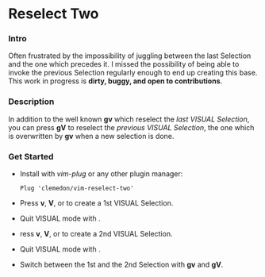 # Reselect Two

### Intro

Often frustrated by the impossibility of juggling between the last Selection and
the one which precedes it.  I missed the possibility of being able to invoke the
previous Selection regularly enough to end up creating this base.  This work in
progress is **dirty, buggy, and open to contributions**.

### Description

In addition to the well known **gv** which reselect the *last VISUAL Selection*, you
can press **gV** to reselect the *previous VISUAL Selection*, the one which is
overwritten by **gv** when a new selection is done.

### Get Started

* Install with *vim-plug* or any other plugin manager:

  `Plug 'clemedon/vim-reselect-two'`

* Press **v**, **V**, **<C-V>** or **<C-Q>** to create a 1st VISUAL Selection.
* Quit VISUAL mode with **<Esc>**.
* ress **v**, **V**, **<C-V>** or **<C-Q>** to create a 2nd VISUAL Selection.
* Quit VISUAL mode with **<Esc>**.
* Switch between the 1st and the 2nd Selection with **gv** and **gV**.
